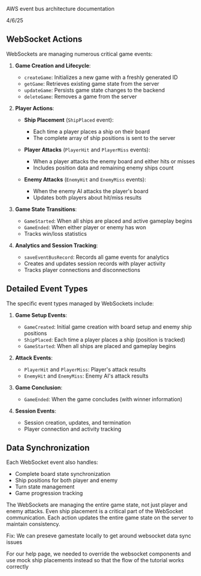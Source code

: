 AWS event bus architecture documentation 

4/6/25 

## WebSocket Actions
WebSockets are managing numerous critical game events:

1. **Game Creation and Lifecycle**:
   - `createGame`: Initializes a new game with a freshly generated ID
   - `getGame`: Retrieves existing game state from the server
   - `updateGame`: Persists game state changes to the backend
   - `deleteGame`: Removes a game from the server

2. **Player Actions**:
   - **Ship Placement** (`ShipPlaced` event):
     - Each time a player places a ship on their board
     - The complete array of ship positions is sent to the server

   - **Player Attacks** (`PlayerHit` and `PlayerMiss` events):
     - When a player attacks the enemy board and either hits or misses
     - Includes position data and remaining enemy ships count

   - **Enemy Attacks** (`EnemyHit` and `EnemyMiss` events):
     - When the enemy AI attacks the player's board
     - Updates both players about hit/miss results

3. **Game State Transitions**:
   - `GameStarted`: When all ships are placed and active gameplay begins
   - `GameEnded`: When either player or enemy has won
   - Tracks win/loss statistics

4. **Analytics and Session Tracking**:
   - `saveEventBusRecord`: Records all game events for analytics
   - Creates and updates session records with player activity
   - Tracks player connections and disconnections

## Detailed Event Types
The specific event types managed by WebSockets include:

1. **Game Setup Events**:
   - `GameCreated`: Initial game creation with board setup and enemy ship positions
   - `ShipPlaced`: Each time a player places a ship (position is tracked)
   - `GameStarted`: When all ships are placed and gameplay begins

2. **Attack Events**:
   - `PlayerHit` and `PlayerMiss`: Player's attack results
   - `EnemyHit` and `EnemyMiss`: Enemy AI's attack results

3. **Game Conclusion**:
   - `GameEnded`: When the game concludes (with winner information)

4. **Session Events**:
   - Session creation, updates, and termination
   - Player connection and activity tracking

## Data Synchronization
Each WebSocket event also handles:
- Complete board state synchronization
- Ship positions for both player and enemy
- Turn state management
- Game progression tracking

The WebSockets are managing the entire game state, not just player and enemy attacks. Even ship placement is a critical part of the WebSocket communication. Each action updates the entire game state on the server to maintain consistency.

Fix: We can preseve gamestate locally to get around websocket data sync issues 

For our help page, we needed to override the websocket components and use mock ship placements instead so that the flow of the tutorial works correctly 